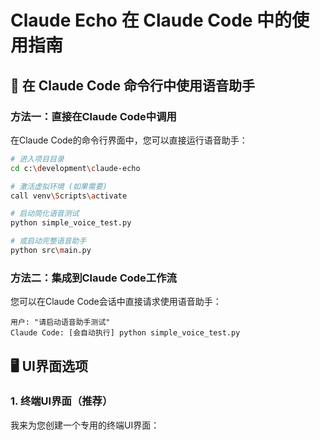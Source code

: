 # Claude Echo 在 Claude Code 中的使用指南

## 🎯 在 Claude Code 命令行中使用语音助手

### 方法一：直接在Claude Code中调用

在Claude Code的命令行界面中，您可以直接运行语音助手：

```bash
# 进入项目目录
cd c:\development\claude-echo

# 激活虚拟环境 (如果需要)
call venv\Scripts\activate

# 启动简化语音测试
python simple_voice_test.py

# 或启动完整语音助手
python src\main.py
```

### 方法二：集成到Claude Code工作流

您可以在Claude Code会话中直接请求使用语音助手：

```
用户: "请启动语音助手测试"
Claude Code: [会自动执行] python simple_voice_test.py
```

## 🖥️ UI界面选项

### 1. 终端UI界面（推荐）

我来为您创建一个专用的终端UI界面：
